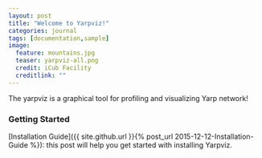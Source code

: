 ```yaml
---
layout: post
title: "Welcome to Yarpviz!"
categories: journal
tags: [documentation,sample]
image:
  feature: mountains.jpg
  teaser: yarpviz-all.png
  credit: iCub Facility
  creditlink: ""
---
```


The yarpviz is a graphical tool for profiling and visualizing Yarp network!

### Getting Started

[Installation Guide]({{ site.github.url }}{% post_url 2015-12-12-Installation-Guide %}): this post will help you get started with installing Yarpviz.
